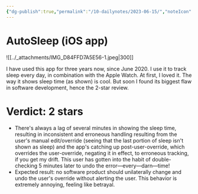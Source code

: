 ```yaml
---
{"dg-publish":true,"permalink":"/10-dailynotes/2023-06-15/","noteIcon":"2"}
---
```


# AutoSleep (iOS app)

![[../_attachments/IMG_D84FFD7A5E56-1.jpeg\|300]]

I have used this app for three years now, since June 2020. I use it to track sleep every day, in combination with the Apple Watch. At first, I loved it. The way it shows sleep time (as shown) is cool. But soon I found its biggest flaw in software development, hence the 2-star review.

# Verdict: 2 stars
- There's always a lag of several minutes in showing the sleep time, resulting in inconsistent and erroneous handling resulting from the user's manual edit/override (seeing that the last portion of sleep isn't shown as sleep) and the app's catching up post-user-override, which overrides the user-override, negating it in effect, to erroneous tracking, if you get my drift. This user has gotten into the habit of double-checking 5 minutes later to undo the error—every—darn—time!
- Expected result: no software product should unilaterally change and undo the user's override without alerting the user. This behavior is extremely annoying, feeling like betrayal.